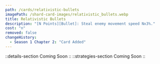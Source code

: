 ```yaml
---
path: /cards/relativistic-bullets
imagePath: /shard-card-images/relativistic_bullets.webp
title: Relativistic Bullets
description: "[N Points][Bullet]: Steal enemy movement speed Nx3%."
cost: "n"
removed: false
changeHistory:
  - Season 1 Chapter 2: "Card Added"
---
```

::details-section
Coming Soon
::
::strategies-section
Coming Soon
::